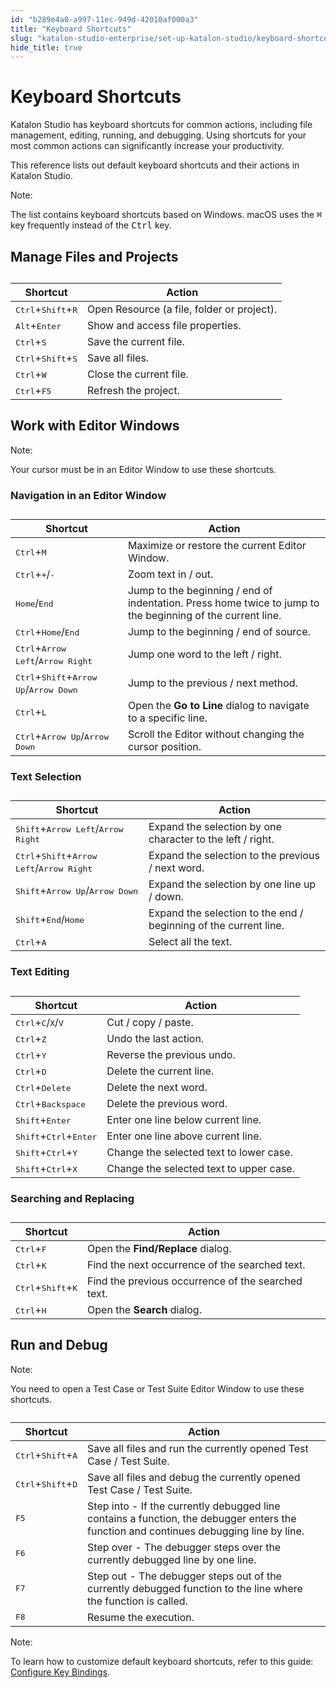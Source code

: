 ```yaml
---
id: "b289e4a0-a997-11ec-949d-42010af000a3"
title: "Keyboard Shortcuts"
slug: "katalon-studio-enterprise/set-up-katalon-studio/keyboard-shortcuts"
hide_title: true
---
```


# <a id="id" class="anchor_top_offset"/><a id="ariaid-title1" class="anchor_top_offset"/>Keyboard Shortcuts

<p xmlns="http://www.w3.org/1999/xhtml" className="p">Katalon Studio has keyboard shortcuts for common actions,   including file management, editing, running, and debugging. Using   shortcuts for your most common actions can significantly increase   your productivity.</p> 
<p xmlns="http://www.w3.org/1999/xhtml" className="p">This reference lists out default keyboard shortcuts and their   actions in Katalon Studio.</p> 
<div xmlns="http://www.w3.org/1999/xhtml" className="note note note_note"><span className="note__title">Note:</span> 
  <p className="p">The list contains keyboard shortcuts based on Windows. macOS
    uses the <kbd className="ph userinput">⌘</kbd> key frequently instead of the 
    <kbd className="ph userinput">Ctrl</kbd> key.</p>
</div>
    

## <a id="id_1" class="anchor_top_offset"/>Manage Files and Projects

    
      
<table xmlns="http://www.w3.org/1999/xhtml" className="table"><caption /><thead className="thead">     <tr className>       <th className="entry anchor_top_offset" id="id_1__entry__1">Shortcut</th>       <th className="entry anchor_top_offset" id="id_1__entry__2">Action</th>     </tr>   </thead><tbody className="tbody">     <tr className>       <td className="entry" headers="id_1__entry__1 id_1__entry__2 ">         <kbd className="ph userinput">Ctrl</kbd>+<kbd className="ph userinput">Shift</kbd>+<kbd className="ph userinput">R</kbd>       </td>       <td className="entry" headers="id_1__entry__1 id_1__entry__2 ">Open Resource (a file, folder or project).</td>     </tr>     <tr className>       <td className="entry" headers="id_1__entry__1 id_1__entry__2 ">         <kbd className="ph userinput">Alt</kbd>+<kbd className="ph userinput">Enter</kbd>       </td>       <td className="entry" headers="id_1__entry__1 id_1__entry__2 ">Show and access file properties.</td>     </tr>     <tr className>       <td className="entry" headers="id_1__entry__1 id_1__entry__2 ">         <kbd className="ph userinput">Ctrl</kbd>+<kbd className="ph userinput">S</kbd>       </td>       <td className="entry" headers="id_1__entry__1 id_1__entry__2 ">Save the current file.</td>     </tr>     <tr className>       <td className="entry" headers="id_1__entry__1 id_1__entry__2 ">         <kbd className="ph userinput">Ctrl</kbd>+<kbd className="ph userinput">Shift</kbd>+<kbd className="ph userinput">S</kbd>       </td>       <td className="entry" headers="id_1__entry__1 id_1__entry__2 ">Save all files.</td>     </tr>     <tr className>       <td className="entry" headers="id_1__entry__1 id_1__entry__2 ">         <kbd className="ph userinput">Ctrl</kbd>+<kbd className="ph userinput">W</kbd>       </td>       <td className="entry" headers="id_1__entry__1 id_1__entry__2 ">Close the current file.</td>     </tr>     <tr className>       <td className="entry" headers="id_1__entry__1 id_1__entry__2 ">         <kbd className="ph userinput">Ctrl</kbd>+<kbd className="ph userinput">F5</kbd>       </td>       <td className="entry" headers="id_1__entry__1 id_1__entry__2 ">Refresh the project.</td>     </tr>   </tbody></table> 
    
  
    

## <a id="id_2" class="anchor_top_offset"/>Work with Editor Windows

    
      
<div xmlns="http://www.w3.org/1999/xhtml" className="note note note_note"><span className="note__title">Note:</span> 
  <p className="p">Your cursor must be in an Editor Window to use these
    shortcuts.</p>
</div>
    
                  
      

### <a id="id_3" class="anchor_top_offset"/>Navigation in an Editor Window

      
        
<table xmlns="http://www.w3.org/1999/xhtml" className="table"><caption /><thead className="thead">     <tr className>       <th className="entry anchor_top_offset" id="id_3__entry__1">Shortcut</th>       <th className="entry anchor_top_offset" id="id_3__entry__2">Action</th>     </tr>   </thead><tbody className="tbody">     <tr className>       <td className="entry" headers="id_3__entry__1 id_3__entry__2 ">         <kbd className="ph userinput">Ctrl</kbd>+<kbd className="ph userinput">M</kbd>       </td>       <td className="entry" headers="id_3__entry__1 id_3__entry__2 ">Maximize or restore the current Editor Window.</td>     </tr>     <tr className>       <td className="entry" headers="id_3__entry__1 id_3__entry__2 ">         <kbd className="ph userinput">Ctrl</kbd>+<kbd className="ph userinput">+</kbd>/<kbd className="ph userinput">-</kbd>       </td>       <td className="entry" headers="id_3__entry__1 id_3__entry__2 ">Zoom text in / out.</td>     </tr>     <tr className>       <td className="entry" headers="id_3__entry__1 id_3__entry__2 ">         <kbd className="ph userinput">Home</kbd>/<kbd className="ph userinput">End</kbd>       </td>       <td className="entry" headers="id_3__entry__1 id_3__entry__2 ">Jump to the beginning / end of indentation. Press home twice to         jump to the beginning of the current line.</td>     </tr>     <tr className>       <td className="entry" headers="id_3__entry__1 id_3__entry__2 ">         <kbd className="ph userinput">Ctrl</kbd>+<kbd className="ph userinput">Home</kbd>/<kbd className="ph userinput">End</kbd>       </td>       <td className="entry" headers="id_3__entry__1 id_3__entry__2 ">Jump to the beginning / end of source.</td>     </tr>     <tr className>       <td className="entry" headers="id_3__entry__1 id_3__entry__2 ">         <kbd className="ph userinput">Ctrl</kbd>+<kbd className="ph userinput">Arrow Left</kbd>/<kbd className="ph userinput">Arrow           Right</kbd>       </td>       <td className="entry" headers="id_3__entry__1 id_3__entry__2 ">Jump one word to the left / right.</td>     </tr>     <tr className>       <td className="entry" headers="id_3__entry__1 id_3__entry__2 ">         <kbd className="ph userinput">Ctrl</kbd>+<kbd className="ph userinput">Shift</kbd>+<kbd className="ph userinput">Arrow Up</kbd>/<kbd className="ph userinput">Arrow           Down</kbd>       </td>       <td className="entry" headers="id_3__entry__1 id_3__entry__2 ">Jump to the previous / next method.</td>     </tr>     <tr className>       <td className="entry" headers="id_3__entry__1 id_3__entry__2 ">         <kbd className="ph userinput">Ctrl</kbd>+<kbd className="ph userinput">L</kbd>       </td>       <td className="entry" headers="id_3__entry__1 id_3__entry__2 ">Open the <strong className="ph b">Go to Line</strong> dialog to navigate to a specific         line.</td>     </tr>     <tr className>       <td className="entry" headers="id_3__entry__1 id_3__entry__2 ">         <kbd className="ph userinput">Ctrl</kbd>+<kbd className="ph userinput">Arrow Up</kbd>/<kbd className="ph userinput">Arrow Down</kbd>       </td>       <td className="entry" headers="id_3__entry__1 id_3__entry__2 ">Scroll the Editor without changing the cursor position.</td>     </tr>   </tbody></table> 
      
    

### <a id="id_4" class="anchor_top_offset"/>Text Selection

<table xmlns="http://www.w3.org/1999/xhtml" className="table"><caption /><thead className="thead"><tr className><th className="entry anchor_top_offset" id="id_4__entry__1">Shortcut</th><th className="entry anchor_top_offset" id="id_4__entry__2">Action</th></tr></thead><tbody className="tbody"><tr className><td className="entry" headers="id_4__entry__1 id_4__entry__2 "> <kbd className="ph userinput">Shift</kbd>+<kbd className="ph userinput">Arrow Left</kbd>/<kbd className="ph userinput">Arrow Right</kbd>       </td><td className="entry" headers="id_4__entry__1 id_4__entry__2 ">Expand the selection by one character to the left / right.</td></tr><tr className><td className="entry" headers="id_4__entry__1 id_4__entry__2 "> <kbd className="ph userinput">Ctrl</kbd>+<kbd className="ph userinput">Shift</kbd>+<kbd className="ph userinput">Arrow Left</kbd>/<kbd className="ph userinput">Arrow Right</kbd>       </td><td className="entry" headers="id_4__entry__1 id_4__entry__2 ">Expand the selection to the previous / next word.</td></tr><tr className><td className="entry" headers="id_4__entry__1 id_4__entry__2 "> <kbd className="ph userinput">Shift</kbd>+<kbd className="ph userinput">Arrow Up</kbd>/<kbd className="ph userinput">Arrow Down</kbd>       </td><td className="entry" headers="id_4__entry__1 id_4__entry__2 ">Expand the selection by one line up / down.</td></tr><tr className><td className="entry" headers="id_4__entry__1 id_4__entry__2 "> <kbd className="ph userinput">Shift</kbd>+<kbd className="ph userinput">End</kbd>/<kbd className="ph userinput">Home</kbd>       </td><td className="entry" headers="id_4__entry__1 id_4__entry__2 ">Expand the selection to the end / beginning of the current line.</td></tr><tr className><td className="entry" headers="id_4__entry__1 id_4__entry__2 "> <kbd className="ph userinput">Ctrl</kbd>+<kbd className="ph userinput">A</kbd>       </td><td className="entry" headers="id_4__entry__1 id_4__entry__2 ">Select all the text.</td></tr></tbody></table> 
      

### <a id="id_5" class="anchor_top_offset"/>Text Editing

      
        
<table xmlns="http://www.w3.org/1999/xhtml" className="table"><caption /><thead className="thead">     <tr className>       <th className="entry anchor_top_offset" id="id_5__entry__1">Shortcut</th>       <th className="entry anchor_top_offset" id="id_5__entry__2">Action</th>     </tr>   </thead><tbody className="tbody">     <tr className>       <td className="entry" headers="id_5__entry__1 id_5__entry__2 ">         <kbd className="ph userinput">Ctrl</kbd>+<kbd className="ph userinput">C</kbd>/<kbd className="ph userinput">X</kbd>/<kbd className="ph userinput">V</kbd>       </td>       <td className="entry" headers="id_5__entry__1 id_5__entry__2 ">Cut / copy / paste.</td>     </tr>     <tr className>       <td className="entry" headers="id_5__entry__1 id_5__entry__2 ">         <kbd className="ph userinput">Ctrl</kbd>+<kbd className="ph userinput">Z</kbd>       </td>       <td className="entry" headers="id_5__entry__1 id_5__entry__2 ">Undo the last action.</td>     </tr>     <tr className>       <td className="entry" headers="id_5__entry__1 id_5__entry__2 ">         <kbd className="ph userinput">Ctrl</kbd>+<kbd className="ph userinput">Y</kbd>       </td>       <td className="entry" headers="id_5__entry__1 id_5__entry__2 ">Reverse the previous undo.</td>     </tr>     <tr className>       <td className="entry" headers="id_5__entry__1 id_5__entry__2 ">         <kbd className="ph userinput">Ctrl</kbd>+<kbd className="ph userinput">D</kbd>       </td>       <td className="entry" headers="id_5__entry__1 id_5__entry__2 ">Delete the current line.</td>     </tr>     <tr className>       <td className="entry" headers="id_5__entry__1 id_5__entry__2 ">         <kbd className="ph userinput">Ctrl</kbd>+<kbd className="ph userinput">Delete</kbd>       </td>       <td className="entry" headers="id_5__entry__1 id_5__entry__2 ">Delete the next word.</td>     </tr>     <tr className>       <td className="entry" headers="id_5__entry__1 id_5__entry__2 ">         <kbd className="ph userinput">Ctrl</kbd>+<kbd className="ph userinput">Backspace</kbd>       </td>       <td className="entry" headers="id_5__entry__1 id_5__entry__2 ">Delete the previous word.</td>     </tr>     <tr className>       <td className="entry" headers="id_5__entry__1 id_5__entry__2 ">         <kbd className="ph userinput">Shift</kbd>+<kbd className="ph userinput">Enter</kbd>       </td>       <td className="entry" headers="id_5__entry__1 id_5__entry__2 ">Enter one line below current line.</td>     </tr>     <tr className>       <td className="entry" headers="id_5__entry__1 id_5__entry__2 ">         <kbd className="ph userinput">Shift</kbd>+<kbd className="ph userinput">Ctrl</kbd>+<kbd className="ph userinput">Enter</kbd>       </td>       <td className="entry" headers="id_5__entry__1 id_5__entry__2 ">Enter one line above current line.</td>     </tr>     <tr className>       <td className="entry" headers="id_5__entry__1 id_5__entry__2 ">         <kbd className="ph userinput">Shift</kbd>+<kbd className="ph userinput">Ctrl</kbd>+<kbd className="ph userinput">Y</kbd>       </td>       <td className="entry" headers="id_5__entry__1 id_5__entry__2 ">Change the selected text to lower case.</td>     </tr>     <tr className>       <td className="entry" headers="id_5__entry__1 id_5__entry__2 ">         <kbd className="ph userinput">Shift</kbd>+<kbd className="ph userinput">Ctrl</kbd>+<kbd className="ph userinput">X</kbd>       </td>       <td className="entry" headers="id_5__entry__1 id_5__entry__2 ">Change the selected text to upper case.</td>     </tr>   </tbody></table> 
      
    

### <a id="id_6" class="anchor_top_offset"/>Searching and Replacing

<table xmlns="http://www.w3.org/1999/xhtml" className="table"><caption /><thead className="thead"><tr className><th className="entry anchor_top_offset" id="id_6__entry__1">Shortcut</th><th className="entry anchor_top_offset" id="id_6__entry__2">Action</th></tr></thead><tbody className="tbody"><tr className><td className="entry" headers="id_6__entry__1 id_6__entry__2 ">         <kbd className="ph userinput">Ctrl</kbd>+<kbd className="ph userinput">F</kbd>       </td><td className="entry" headers="id_6__entry__1 id_6__entry__2 ">Open the <strong className="ph b">Find/Replace</strong> dialog.</td></tr><tr className><td className="entry" headers="id_6__entry__1 id_6__entry__2 ">         <kbd className="ph userinput">Ctrl</kbd>+<kbd className="ph userinput">K</kbd>       </td><td className="entry" headers="id_6__entry__1 id_6__entry__2 ">Find the next occurrence of the searched text.</td></tr><tr className><td className="entry" headers="id_6__entry__1 id_6__entry__2 ">         <kbd className="ph userinput">Ctrl</kbd>+<kbd className="ph userinput">Shift</kbd>+<kbd className="ph userinput">K</kbd>       </td><td className="entry" headers="id_6__entry__1 id_6__entry__2 ">Find the previous occurrence of the searched text.</td></tr><tr className><td className="entry" headers="id_6__entry__1 id_6__entry__2 ">         <kbd className="ph userinput">Ctrl</kbd>+<kbd className="ph userinput">H</kbd>       </td><td className="entry" headers="id_6__entry__1 id_6__entry__2 ">Open the <strong className="ph b">Search</strong> dialog.</td></tr></tbody></table> 

## <a id="id_7" class="anchor_top_offset"/>Run and Debug

<div xmlns="http://www.w3.org/1999/xhtml" className="note note note_note"><span className="note__title">Note:</span> 
  <p className="p">You need to open a Test Case or Test Suite Editor Window to use
    these shortcuts.</p>
</div>
<table xmlns="http://www.w3.org/1999/xhtml" className="table"><caption /><thead className="thead"><tr className><th className="entry anchor_top_offset" id="id_7__entry__1">Shortcut</th><th className="entry anchor_top_offset" id="id_7__entry__2">Action</th></tr></thead><tbody className="tbody"><tr className><td className="entry" headers="id_7__entry__1 id_7__entry__2 ">         <kbd className="ph userinput">Ctrl</kbd>+<kbd className="ph userinput">Shift</kbd>+<kbd className="ph userinput">A</kbd>       </td><td className="entry" headers="id_7__entry__1 id_7__entry__2 ">Save all files and run the currently opened Test Case / Test         Suite.</td></tr><tr className><td className="entry" headers="id_7__entry__1 id_7__entry__2 ">         <kbd className="ph userinput">Ctrl</kbd>+<kbd className="ph userinput">Shift</kbd>+<kbd className="ph userinput">D</kbd>       </td><td className="entry" headers="id_7__entry__1 id_7__entry__2 ">Save all files and debug the currently opened Test Case / Test         Suite.</td></tr><tr className><td className="entry" headers="id_7__entry__1 id_7__entry__2 ">         <kbd className="ph userinput">F5</kbd>       </td><td className="entry" headers="id_7__entry__1 id_7__entry__2 ">Step into - If the currently debugged line contains a function,         the debugger enters the function and continues debugging line by         line.</td></tr><tr className><td className="entry" headers="id_7__entry__1 id_7__entry__2 ">         <kbd className="ph userinput">F6</kbd>       </td><td className="entry" headers="id_7__entry__1 id_7__entry__2 ">Step over - The debugger steps over the currently debugged line         by one line.</td></tr><tr className><td className="entry" headers="id_7__entry__1 id_7__entry__2 ">         <kbd className="ph userinput">F7</kbd>       </td><td className="entry" headers="id_7__entry__1 id_7__entry__2 ">Step out - The debugger steps out of the currently debugged         function to the line where the function is called.</td></tr><tr className><td className="entry" headers="id_7__entry__1 id_7__entry__2 ">         <kbd className="ph userinput">F8</kbd>       </td><td className="entry" headers="id_7__entry__1 id_7__entry__2 ">Resume the execution.</td></tr></tbody></table> 
<div xmlns="http://www.w3.org/1999/xhtml" className="note note note_note"><span className="note__title">Note:</span> 
  <p className="p">To learn how to customize default keyboard shortcuts, refer to
    this guide: <a className="xref j-external-link" href="https://docs.katalon.com/katalon-studio/docs/configure-keyboard-shortcuts.html" target="_blank">Configure
      Key Bindings</a>.</p>
</div>
